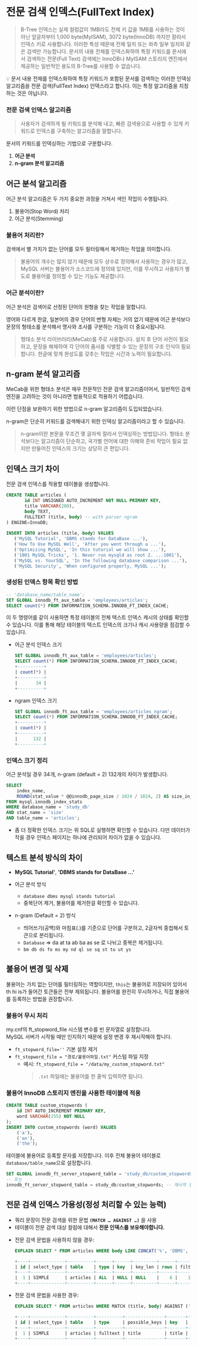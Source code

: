 # 전문 검색 인덱스(FullText Index)

> B-Tree 인덱스는 실제 컬럼값이 1MB라도 전체 키 값을 1MB를 사용하는 것이 아닌 앞글자부터 1,000 byte(MyISAM), 3072 byte(InnoDB) 까지만 잘라서 인덱스 키로 사용합니다. 이러한 특성 때문에 전체 일치 또는 좌측 일부 일치와 같은 검색만 가능합니다.
> 문서의 내용 전체를 인덱스화하여 특정 키워드를 문서에서 검색하는 전문(Full Text) 검색에는 InnoDB나 MyISAM 스토리지 엔진에서 제공하는 일반적인 용도의 B-Tree를 사용할 수 없습니다.

💡 문서 내용 전체를 인덱스화하여 특정 키워드가 포함된 문서를 검색하는 이러한 인덱싱 알고리즘을 전문 검색(FullText Index) 인덱스라고 합니다. 이는 특정 알고리즘을 지칭하는 것은 아닙니다.

### 전문 검색 인덱스 알고리즘

> 사용자가 검색하게 될 키워드를 분석해 내고, 빠른 검색용으로 사용할 수 있게 키워드로 인덱스를 구축하는 알고리즘을 말합니다.

문서의 키워드를 인덱싱하는 기법으로 구분합니다.

1. **어근 분석**
2. **n-gram 분석 알고리즘**

## 어근 분석 알고리즘

어근 분석 알고리즘은 두 가지 중요한 과정을 거쳐서 색인 작업이 수행됩니다.

1. 불용어(Stop Word) 처리
2. 어근 분석(Stemming)

### 불용어 처리란?
검색에서 별 가치가 없는 단어를 모두 필터링해서 제거하는 작업을 의미합니다.

> 불용어의 개수는 많지 않기 때문에 모두 상수로 정의해서 사용하는 경우가 많고,
> MySQL 서버는 불용어가 소스코드에 정의돼 있지만, 이를 무시하고 사용자가 별도로 불용어를 정의할 수 있는 기능도 제공합니다.

### 어근 분석이란?
어근 분석은 검색어로 선정된 단어의 원형을 찾는 작업을 말합니다.

영어와 다르게 한글, 일본어의 경우 단어의 변형 자체는 거의 없기 때문에 어근 분석보다 문장의 형태소를 분석해서 명사와 조사를 구분하는 기능이 더 중요시됩니다.

> 형태소 분석 라이브러리(MeCab)를 주로 사용합니다.
> 설치 후 단어 사전이 필요하고, 문장을 해체하여 각 단어의 품사를 식별할 수 있는 문장의 구조 인식이 필요합니다. 한글에 맞게 완성도를 갖추는 작업은 시간과 노력이 필요합니다.

## n-gram 분석 알고리즘

MeCab을 위한 형태소 분석은 매우 전문적인 전문 검색 알고리즘이어서, 일반적인 검색 엔진을 고려하는 것이 아니라면 범용적으로 적용하기 어렵습니다.

이런 단점을 보완하기 위한 방법으로 n-gram 알고리즘이 도입되었습니다.

n-gram은 단순히 키워드를 검색해내기 위한 인덱싱 알고리즘이라고 할 수 있습니다.

> n-gram이란 본문을 무조건 몇 글자씩 잘라서 인덱싱하는 방법입니다.
> 형태소 분석보다는 알고리즘이 단순하고, 국가별 언어에 대한 이해와 준비 작업이 필요 없지만 만들어진 인덱스의 크기는 상당히 큰 편입니다.

## 인덱스 크기 차이
  
전문 검색 인덱스를 적용할 테이블을 생성합니다.
```sql
CREATE TABLE articles (
       id INT UNSIGNED AUTO_INCREMENT NOT NULL PRIMARY KEY,
       title VARCHAR(200),
       body TEXT,
       FULLTEXT (title, body) -- with parser ngram
) ENGINE=InnoDB;
     
INSERT INTO articles (title, body) VALUES
   ('MySQL Tutorial', 'DBMS stands for DataBase ...'),
   ('How To Use MySQL Well', 'After you went through a ...'),
   ('Optimizing MySQL', 'In this tutorial we will show ...'),
   ('1001 MySQL Tricks', '1. Never run mysqld as root 2. ...1001'),
   ('MySQL vs. YourSQL', 'In the following database comparison ...'),
   ('MySQL Security', 'When configured properly, MySQL ...'); 
```  
### 생성된 인덱스 항목 확인 방법
```SQL
-- 'database_name/table_name';
SET GLOBAL innodb_ft_aux_table = 'employees/articles';
SELECT count(*) FROM INFORMATION_SCHEMA.INNODB_FT_INDEX_CACHE;
```  
이 두 명령어를 같이 사용하면 특정 테이블의 전체 텍스트 인덱스 캐시의 상태를 확인할 수 있습니다. 
이를 통해 해당 테이블의 텍스트 인덱스의 크기나 캐시 사용량을 점검할 수 있습니다.

+ 어근 분석 인덱스 크기
    ```SQL
    SET GLOBAL innodb_ft_aux_table = 'employees/articles';
    SELECT count(*) FROM INFORMATION_SCHEMA.INNODB_FT_INDEX_CACHE;
    +----------+
    | count(*) |
    +----------+
    |       34 |
    +----------+
    ```

+ ngram 인덱스 크기
    ```SQL
    SET GLOBAL innodb_ft_aux_table = 'employees/articles_ngram';
    SELECT count(*) FROM INFORMATION_SCHEMA.INNODB_FT_INDEX_CACHE;
    +----------+
    | count(*) |
    +----------+
    |      132 |
    +----------+
    ```
### 인덱스 크기 정리
어근 분석일 경우 34개, n-gram (default = 2) 132개의 차이가 발생합니다.

```sql
SELECT 
    index_name,
    ROUND(stat_value * @@innodb_page_size / 1024 / 1024, 2) AS size_in_mb
FROM mysql.innodb_index_stats
WHERE database_name = 'study_db'
AND stat_name = 'size'
AND table_name = 'articles';
```

+ 좀 더 정확한 인덱스 크기는 위 SQL로 실행하면 확인할 수 있습니다. 다만 데이터가 작을 경우 인덱스 페이지는 하나에 관리되어 차이가 없을 수 있습니다.

## 텍스트 분석 방식의 차이
+ **MySQL Tutorial'**, **'DBMS stands for DataBase ...'**

+ 어근 분석 방식
  + `database dbms mysql stands tutorial`
  + 중복단어 제거, 불용어를 제거한걸 확인할 수 있습니다.

+ n-gram (Default = 2) 방식 
  + 띄어쓰기(공백)와 마침표(.)를 기준으로 단어를 구분하고, 2글자씩 중첩해서 토큰으로 분리됩니다.
  + `Database` ⇒ da at ta ab ba as se 로 나뉘고 중복은 제거됩니다.
  + `bm db ds fo ms my nd ql se sq st tu ut ys`

## 불용어 변경 및 삭제
불용어는 가치 없는 단어를 필터링하는 역할이지만, `this`는 불용어로 저장되어 있어서 th hi is가 들어간 토큰들은 전부 제외됩니다. 
불용어를 완전히 무시하거나, 직접 불용어를 등록하는 방법을 권장합니다.

### 불용어 무시 처리
my.cnf의 ft_stopword_file 시스템 변수를 빈 문자열로 설정합니다.   
MySQL 서버가 시작될 때만 인지하기 때문에 설정 변경 후 재시작해야 합니다.

+ `ft_stopword_file=''` 기본 설정 제거 
+ `ft_stopword_file = "경로/불용어파일.txt"` 커스텀 파일 지정
  + 예시: `ft_stopword_file = "/data/my_custom_stopword.txt"`
    > `.txt` 파일에는 불용어를 한 줄씩 입력하면 됩니다.

### 불용어 InnoDB 스토리지 엔진을 사용한 테이블에 적용
```sql
CREATE TABLE custom_stopwords (
    id INT AUTO_INCREMENT PRIMARY KEY,
    word VARCHAR(255) NOT NULL
);
INSERT INTO custom_stopwords (word) VALUES
    ('a'),
    ('an'),
    ('the');
```
테이블에 불용어로 등록할 문자를 저장합니다. 
이후 전체 불용어 테이블로 `database/table_name`으로 설정합니다.
```SQL
SET GLOBAL innodb_ft_server_stopword_table = 'study_db/custom_stopwords';
-- 또는
innodb_ft_server_stopword_table = study_db/custom_stopwords; -- 재시작 필요
```

## 전문 검색 인덱스 가용성(정성 처리할 수 있는 능력)

- 쿼리 문장이 전문 검색을 위한 문법 **`(MATCH … AGAINST …)`** 을 사용
- 테이블이 전문 검색 대상 컬럼에 대해서 **전문 인덱스를 보유해야합니다.**

+ 전문 검색 문법을 사용하지 않을 경우:
    ```sql
    EXPLAIN SELECT * FROM articles WHERE body LIKE CONCAT('%', 'DBMS', '%');  
    
    +----+-------------+----------+------+------+---------+------+----------+-------------+
    | id | select_type | table    | type | key  | key_len | rows | filtered | Extra       |
    +----+-------------+----------+------+------+---------+------+----------+-------------+
    |  1 | SIMPLE      | articles | ALL  | NULL | NULL    |    6 |    16.67 | Using where |
    +----+-------------+----------+------+------+---------+------+----------+-------------+
    ```

+ 전문 검색 문법을 사용한 경우:
    ```sql
    EXPLAIN SELECT * FROM articles WHERE MATCH (title, body) AGAINST ('DBMS' IN BOOLEAN MODE);
    
    +----+-------------+----------+----------+---------------+-------+---------+-------+------+----------+-----------------------------------+
    | id | select_type | table    | type     | possible_keys | key   | key_len | ref   | rows | filtered | Extra                             |
    +----+-------------+----------+----------+---------------+-------+---------+-------+------+----------+-----------------------------------+
    |  1 | SIMPLE      | articles | fulltext | title         | title | 0       | const |    1 |   100.00 | Using where; Ft_hints: no_ranking |
    +----+-------------+----------+----------+---------------+-------+---------+-------+------+----------+-----------------------------------+
    ```